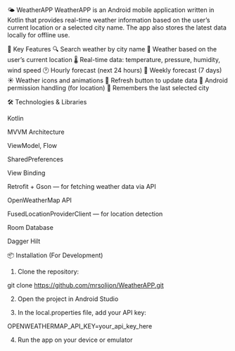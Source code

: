 🌤️ WeatherAPP
WeatherAPP is an Android mobile application written in Kotlin that provides real-time weather information based on the user’s current location or a selected city name. The app also stores the latest data locally for offline use.

📱 Key Features
🔍 Search weather by city name
📍 Weather based on the user’s current location
🌡️ Real-time data: temperature, pressure, humidity, wind speed
🕐 Hourly forecast (next 24 hours)
📅 Weekly forecast (7 days)
☀️ Weather icons and animations
🔄 Refresh button to update data
🧭 Android permission handling (for location)
💾 Remembers the last selected city

🛠 Technologies & Libraries

Kotlin

MVVM Architecture

ViewModel, Flow

SharedPreferences

View Binding

Retrofit + Gson — for fetching weather data via API

OpenWeatherMap API

FusedLocationProviderClient — for location detection

Room Database

Dagger Hilt


📦 Installation (For Development)

1. Clone the repository:

git clone https://github.com/mrsolijon/WeatherAPP.git


2. Open the project in Android Studio


3. In the local.properties file, add your API key:

OPENWEATHERMAP_API_KEY=your_api_key_here


4. Run the app on your device or emulator



